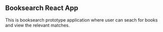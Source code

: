 ## Booksearch React App

This is booksearch prototype application where user can seach for books and view the relevant matches.
